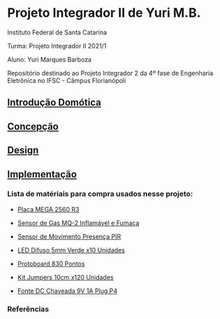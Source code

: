 # Projeto Integrador II de Yuri M.B.

Instituto Federal de Santa Catarina

Turma: Projeto Integrador II 2021/1

Aluno: Yuri Marques Barboza

Repositório destinado ao Projeto Integrador 2 da 4º fase de Engenharia Eletrônica no IFSC - Câmpus Florianópoli



## [Introdução Domótica](https://github.com/Yuri-m-b/Projeto-Integrador-2-Yuri.B/blob/main/introducao.md)

## [Concepção](https://github.com/Yuri-m-b/Projeto-Integrador-2-Yuri.B/blob/main/concepcao.md)

## [Design](https://github.com/Yuri-m-b/Projeto-Integrador-2-Yuri.B/blob/main/design.md)

## [Implementação](https://github.com/Yuri-m-b/Projeto-Integrador-2-Yuri.B/blob/main/implementacao.md)








### Lista de matériais para compra usados nesse projeto:

* [Placa MEGA 2560 R3](https://www.filipeflop.com/produto/placa-mega-2560-r3-cabo-usb-para-arduino/)

* [Sensor de Gas MQ-2 Inflamável e Fumaça](https://www.filipeflop.com/produto/sensor-de-gas-mq-2-inflamavel-e-fumaca/)

* [Sensor de Movimento Presença PIR](https://www.filipeflop.com/produto/sensor-de-movimento-presenca-pir/)

* [LED Difuso 5mm Verde x10 Unidades](https://www.filipeflop.com/produto/led-difuso-5mm-verde-x10-unidades/)

* [Protoboard 830 Pontos](https://www.filipeflop.com/produto/protoboard-830-pontos/)

* [Kit Jumpers 10cm x120 Unidades](https://www.filipeflop.com/produto/kit-jumpers-10cm-x120-unidades/)

* [Fonte DC Chaveada 9V 1A Plug P4](https://www.filipeflop.com/produto/fonte-dc-chaveada-9v-1a-plug-p4/)

### Referências


